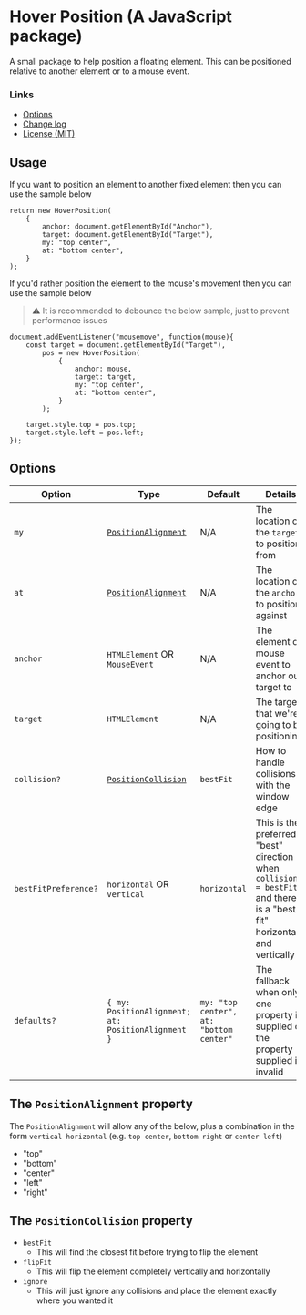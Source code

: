 # Hover Position (A JavaScript package)

A small package to help position a floating element. This can be positioned relative to another element or to a mouse event.

### Links
- [Options](#options)
- [Change log](./CHANGELOG.md)
- [License (MIT)](./LICENSE)

## Usage

If you want to position an element to another fixed element then you can use the sample below

```TS
return new HoverPosition(
    {
        anchor: document.getElementById("Anchor"),
        target: document.getElementById("Target"),
        my: "top center",
        at: "bottom center",
    }
);
```

If you'd rather position the element to the mouse's movement then you can use the sample below

> ⚠ It is recommended to debounce the below sample, just to prevent performance issues

```TS
document.addEventListener("mousemove", function(mouse){
    const target = document.getElementById("Target"),
        pos = new HoverPosition(
            {
                anchor: mouse,
                target: target,
                my: "top center",
                at: "bottom center",
            }
        );

    target.style.top = pos.top;
    target.style.left = pos.left;
});
```

## Options

Option | Type | Default | Details
---|---|---|---
<a id="options-my">`my`</a> | [`PositionAlignment`](#The-PositionAlignment-property) | N/A | The location on the `target` to position from
<a id="options-at">`at`</a> | [`PositionAlignment`](#The-PositionAlignment-property) | N/A | The location on the `anchor` to position against
<a id="options-anchor">`anchor`</a> | `HTMLElement` OR `MouseEvent` | N/A | The element or mouse event to anchor our target to
<a id="options-target">`target`</a> | `HTMLElement` | N/A | The target that we're going to be positioning
<a id="options-collision">`collision?`</a> | [`PositionCollision`](#The-PositionCollision-property) | `bestFit` | How to handle collisions with the window edge
<a id="options-bestFitPreference">`bestFitPreference?`</a> | `horizontal` OR `vertical` | `horizontal` | This is the preferred "best" direction when `collision = bestFit` and there is a "best fit" horizontally and vertically
<a id="options-defaults">`defaults?`</a> | `{ my: PositionAlignment; at: PositionAlignment }` | `my: "top center", at: "bottom center"` | The fallback when only one property is supplied or the property supplied is invalid

## The `PositionAlignment` property

The `PositionAlignment` will allow any of the below, plus a combination in the form `vertical horizontal` (e.g. `top center`, `bottom right` or `center left`)

-   "top"
-   "bottom"
-   "center"
-   "left"
-   "right"

## The `PositionCollision` property

- `bestFit`
    - This will find the closest fit before trying to flip the element
- `flipFit`
    - This will flip the element completely vertically and horizontally
- `ignore`
    - This will just ignore any collisions and place the element exactly where you wanted it
